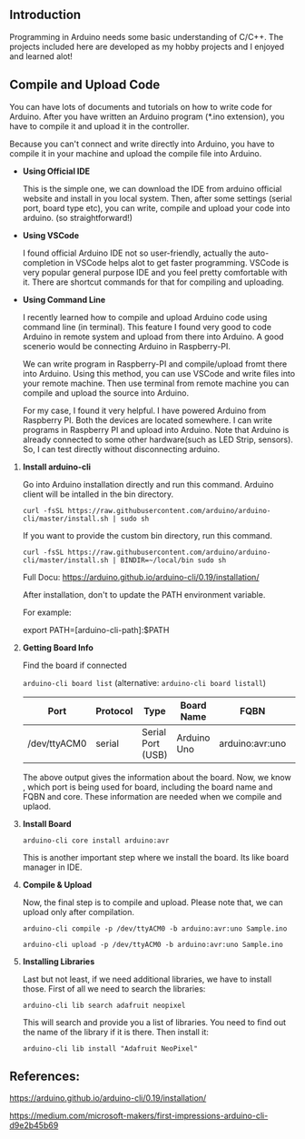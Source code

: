 ## Introduction

Programming in Arduino needs some basic understanding of C/C++. The projects included here are developed as my hobby projects and I enjoyed and learned alot!

## Compile and Upload Code

You can have lots of documents and tutorials on how to write code for Arduino. After you have written an Arduino program (*.ino extension), you have to compile it and upload it in the controller. 

Because you can't connect and write directly into Arduino, you have to compile it in your machine and upload the compile file into Arduino. 

* **Using Official IDE** 

    This is the simple one, we can download the IDE from arduino official website and install in you local system. Then, after some settings (serial port, board type etc), you can write, compile and upload your code into arduino. (so straightforward!)

* **Using VSCode**

    I found official Arduino IDE not so user-friendly, actually the auto-completion in VSCode helps alot to get faster programming. VSCode is very popular general purpose IDE and you feel pretty comfortable with it. There are shortcut commands for that for compiling and uploading. 

* **Using Command Line** 

    I recently learned how to compile and upload Arduino code using command line (in terminal). This feature I found very good to code Arduino in remote system and upload from there into Arduino. A good scenerio would be connecting Arduino in Raspberry-PI. 
    
    We can write program in Raspberry-PI and compile/upload fromt there into Arduino. Using this method, you can use VSCode and write files into your remote machine. Then use terminal from remote machine you can compile and upload the source into Arduino.

    For my case, I found it very helpful. I have powered Arduino from Raspberry PI. Both the devices are located somewhere. I can write programs in Raspberry PI and upload into Arduino. Note that Arduino is already connected to some other hardware(such as LED Strip, sensors). So, I can test directly without disconnecting arduino.

1. **Install arduino-cli**

    Go into Arduino installation directly and run this command. Arduino client will be intalled in the bin directory. 

    `curl -fsSL https://raw.githubusercontent.com/arduino/arduino-cli/master/install.sh | sudo sh`

    If you want to provide the custom bin directory, run this command.

    `curl -fsSL https://raw.githubusercontent.com/arduino/arduino-cli/master/install.sh | BINDIR=~/local/bin sudo sh`

    Full Docu: https://arduino.github.io/arduino-cli/0.19/installation/

    After installation, don't to update the PATH environment variable.

    For example: 

    export PATH=[arduino-cli-path]:$PATH

2. **Getting Board Info**

    Find the board if connected 

    `arduino-cli board list`  (alternative: `arduino-cli board listall`)

    | Port     | Protocol | Type    |           Board Name  | FQBN |   Core|
    -----------|----------|---------|-----------------------|-------|------|    
    | /dev/ttyACM0 | serial  | Serial Port (USB) | Arduino Uno | arduino:avr:uno |arduino:avr |
    
    The above output gives the information about the board. Now, we know , which port is being used for board, including the board name and FQBN and core. These information are needed when we compile and uplaod.
   
3. **Install Board**

    `arduino-cli core install arduino:avr`

    This is another important step where we install the board. Its like board manager in IDE.

4. **Compile & Upload**

    Now, the final step is to compile and upload. Please note that, we can upload only after compilation. 

    `arduino-cli compile -p /dev/ttyACM0 -b arduino:avr:uno Sample.ino`
    
    `arduino-cli upload -p /dev/ttyACM0 -b arduino:avr:uno Sample.ino`

5. **Installing Libraries**
   
    Last but not least, if we need additional libraries, we have to install those. First of all we need to search the libraries:

    `arduino-cli lib search adafruit neopixel`
    
    This will search and provide you a list of libraries. You need to find out the name of the library if it is there. Then install it:

    `arduino-cli lib install "Adafruit NeoPixel"`    



## References:

https://arduino.github.io/arduino-cli/0.19/installation/

https://medium.com/microsoft-makers/first-impressions-arduino-cli-d9e2b45b69